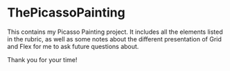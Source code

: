 # ThePicassoPainting

This contains my Picasso Painting project. It includes all the elements listed in the rubric, as well as some notes about the different presentation of Grid and Flex for me to ask future questions about.

Thank you for your time!
